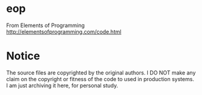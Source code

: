 # eop
From Elements of Programming http://elementsofprogramming.com/code.html

# Notice
The source files are copyrighted by the original authors. I DO NOT make any claim on the copyright or fitness of the code to used in production systems. I am just archiving it here, for personal study.
